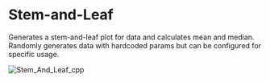 # Stem-and-Leaf
Generates a stem-and-leaf plot for data and calculates mean and median.  
Randomly generates data with hardcoded params but can be configured for specific usage.

![Stem_And_Leaf_cpp](https://user-images.githubusercontent.com/76015889/188291485-aec48cdd-d051-4a74-ad44-fb22d821d86e.jpg)


